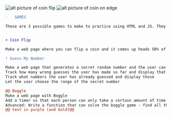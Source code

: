 ![alt picture of coin flip](https://encrypted-tbn0.gstatic.com/images?q=tbn:ANd9GcQg-BeN0gPpkpBDGRcavIl5xPUGxYUd9AvdXH6iIQhZXTCJJVKz7Oscf5iMN02W_5yQGaE&usqp=CAU)
![alt picture of coin on edge](src="./")

```diff
-   GAMES 

These are 3 possible games to make to practice using HTML and JS. They are listed easiest to hardest. Feel free to work on whichever one(s) are a good challenge for you. There's not much instruction -- it's up to you to decide how the site will look and the details of how it works. Be creative!


+ Coin Flip 

Make a web page where you can flip a coin and it comes up heads 50% of times and tails 50% of times. Then add a box where the user can say how many coins they want to flip. Then display that many coins and flip them all randomly.

! Guess My Number

Make a web page that generates a secret random number and the user can guess the number until they get it right. For each guess, the game should display whether the answer is higher, lower, or correct.
Track how many wrong guesses the user has made so far and display that count
Track what numbers the user has already guessed and display those
Let the user choose the range of the secret number

@@ Boggle
Make a web page with Boggle
Add a timer so that each person can only take a certain amount of time for a turn
Advanced: Write a function that can solve the boggle game - find all the valid words using a dictionary
@@ text in purple (and bold)@@
```




